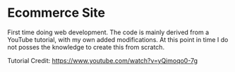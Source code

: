 # Ecommerce Site
 First time doing web development. The code is mainly derived from a YouTube tutorial, with my own added modifications. At this point in time I do not posses the knowledge to create this from scratch.

Tutorial Credit: https://www.youtube.com/watch?v=yQimoqo0-7g
